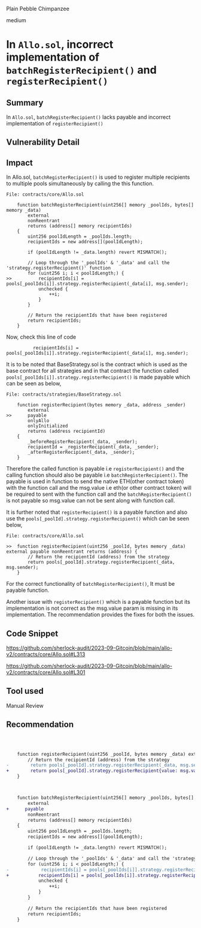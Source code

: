 Plain Pebble Chimpanzee

medium

# In `Allo.sol`,  incorrect implementation of `batchRegisterRecipient()` and `registerRecipient()`
## Summary
In `Allo.sol`, `batchRegisterRecipient()` lacks payable and incorrect implementation of `registerRecipient()`

## Vulnerability Detail
## Impact

In Allo.sol, `batchRegisterRecipient()` is used to register multiple recipients to multiple pools simultaneously by calling the this function.

```Solidity
File: contracts/core/Allo.sol

    function batchRegisterRecipient(uint256[] memory _poolIds, bytes[] memory _data)
        external
        nonReentrant
        returns (address[] memory recipientIds)
    {
        uint256 poolIdLength = _poolIds.length;
        recipientIds = new address[](poolIdLength);

        if (poolIdLength != _data.length) revert MISMATCH();

        // Loop through the '_poolIds' & '_data' and call the 'strategy.registerRecipient()' function
        for (uint256 i; i < poolIdLength;) {
>>          recipientIds[i] = pools[_poolIds[i]].strategy.registerRecipient(_data[i], msg.sender);
            unchecked {
                ++i;
            }
        }

        // Return the recipientIds that have been registered
        return recipientIds;
    }
```

Now, check this line of code

```Solidity
          recipientIds[i] = pools[_poolIds[i]].strategy.registerRecipient(_data[i], msg.sender);
```

It is to be noted that BaseStrategy.sol is the contract which is used as the base contract for all strategies and in that contract the function called `pools[_poolIds[i]].strategy.registerRecipient()` is made payable which can be seen as below,

```Solidity
File: contracts/strategies/BaseStrategy.sol

    function registerRecipient(bytes memory _data, address _sender)
        external
>>      payable
        onlyAllo
        onlyInitialized
        returns (address recipientId)
    {
        _beforeRegisterRecipient(_data, _sender);
        recipientId = _registerRecipient(_data, _sender);
        _afterRegisterRecipient(_data, _sender);
    }
```

Therefore the called function is payable i.e `registerRecipient()` and the calling function should also be payable i.e `batchRegisterRecipient()`. The payable is used in function to send the native ETH(other contract token) with the function call and the msg.value i.e eth(or other contract token) will be required to sent with the function call and the `batchRegisterRecipient()` is not payable so msg.value can not be sent along with function call.

It is further noted that `registerRecipient()` is a payable function and also use the `pools[_poolId].strategy.registerRecipient()` which can  be seen below,

```Solidity
File: contracts/core/Allo.sol

>>  function registerRecipient(uint256 _poolId, bytes memory _data) external payable nonReentrant returns (address) {
        // Return the recipientId (address) from the strategy
        return pools[_poolId].strategy.registerRecipient(_data, msg.sender);
    }
```

For the correct functionality of `batchRegisterRecipient()`, It must be payable function.


Another issue with `registerRecipient()` which is a payable function but its implementation is not correct as the msg.value param is missing in its implementation. The recommendation provides the fixes for both the issues.

## Code Snippet
https://github.com/sherlock-audit/2023-09-Gitcoin/blob/main/allo-v2/contracts/core/Allo.sol#L313

https://github.com/sherlock-audit/2023-09-Gitcoin/blob/main/allo-v2/contracts/core/Allo.sol#L301

## Tool used
Manual Review

## Recommendation

```diff



    function registerRecipient(uint256 _poolId, bytes memory _data) external payable nonReentrant returns (address) {
        // Return the recipientId (address) from the strategy
-        return pools[_poolId].strategy.registerRecipient(_data, msg.sender);
+        return pools[_poolId].strategy.registerRecipient{value: msg.value}(_data, msg.sender);
    }



    function batchRegisterRecipient(uint256[] memory _poolIds, bytes[] memory _data)
        external
+      payable
        nonReentrant
        returns (address[] memory recipientIds)
    {
        uint256 poolIdLength = _poolIds.length;
        recipientIds = new address[](poolIdLength);

        if (poolIdLength != _data.length) revert MISMATCH();

        // Loop through the '_poolIds' & '_data' and call the 'strategy.registerRecipient()' function
        for (uint256 i; i < poolIdLength;) {
-            recipientIds[i] = pools[_poolIds[i]].strategy.registerRecipient(_data[i], msg.sender);
+           recipientIds[i] = pools[_poolIds[i]].strategy.registerRecipient{value: msg.value}(_data[i], msg.sender);
            unchecked {
                ++i;
            }
        }

        // Return the recipientIds that have been registered
        return recipientIds;
    }
```